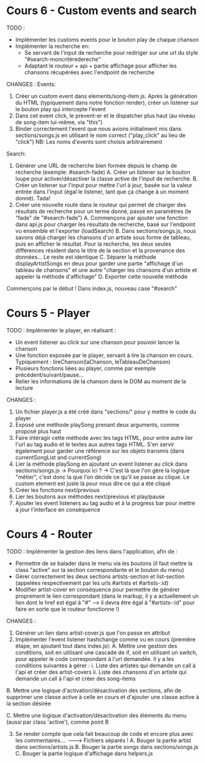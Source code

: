 # Cours 6 - Custom events and search
TODO :
- Implémenter les customs events pour le bouton play de chaque chanson
- Implémenter la recherche en:
   - Se servant de l'input de recherche pour rediriger sur une url du style "#search-moncritèredereche"
   - Adaptant le routeur + api + partie affichage pour afficher les chansons récupérées avec l'endpoint de recherche

CHANGES :
Events:
1. Créer un custom event dans elements/song-item.js. Après la génération du HTML (typiquement dans notre fonction render), créer un listener sur le bouton play qui intercepte l'event
2. Dans cet event click, le prevent-er et le dispatcher plus haut (au niveau de song-item lui-même, via "this")
3. Binder correctement l'event que nous avions initialiment mis dans sections/songs.js en utilisant le nom correct ("play_click" au lieu de "click")
NB: Les noms d'events sont choisis arbitrairement

Search:
1. Générer une URL de recherche bien formée depuis le champ de recherche (exemple: #search-fade)
  A. Créer un listener sur le bouton loupe pour activer/désactiver la classe active de l'input de recherche.
  B. Créer un listener sur l'input pour mettre l'url à jour, basée sur la valeur entrée dans l'input (égal le listener, tant que ça change à un moment donné). Tada!
2. Créer une nouvelle route dans le routeur qui permet de charger des résultats de recherche pour un terme donné, passé en paramètres (le "fade" de "#search-fade")
  A. Commençons par ajouter une fonction dans api.js pour charger les résultats de recherche, basé sur l'endpoint vu ensemble et l'exporter (loadSearch)
  B. Dans sections/songs.js, nous savons déjà charger les chansons d'un artiste sous forme de tableau, puis en afficher le résultat. Pour la recherche, les deux seules différences résident dans le titre de la section et la provenance des données... Le reste est identique
  C. Séparer la méthode displayArtistSongs en deux pour garder une partie "affichage d'un tableau de chansons" et une autre "charger les chansons d'un artiste et appeler la méthode d'affichage"
  D. Exporter cette nouvelle méthode

  Commençons par le début ! Dans index.js, nouveau case "#search"


# Cours 5 - Player
TODO :
Implémenter le player, en réalisant :
- Un event listener au click sur une chanson pour pouvoir lancer la chanson
- Une fonction exposée par le player, servant à lire la chanson en cours. Typiquement : lireChanson(laChanson, leTableauDeChanson)
- Plusieurs fonctions liées au player, comme par exemple précédent/suivant/pause...
- Relier les informations de la chanson dans le DOM au moment de la lecture

CHANGES :
1. Un fichier player.js a été créé dans "sections/" pour y mettre le code du player
2. Exposé une méthode playSong prenant deux arguments, comme proposé plus haut
3. Faire intéragir cette méthode avec les tags HTML, pour entre autre lier l'url au tag audio et le textes aux autres tags HTML. S'en servir également pour garder une référence sur les objets transmis (dans currentSongList and currentSong)
4. Lier la méthode playSong en ajoutant un event listener au click dans sections/songs.js -> Pourquoi ici ? -> C'est là que l'on gère la logique "métier", c'est donc la que l'on décide ce qu'il se passe au clique. Le custom element est juste là pour nous dire ce qui a été cliqué
5. Créer les fonctions next/previous
6. Lier les boutons aux méthodes next/previous et play/pause
7. Ajouter les event listeners au tag audio et à la progress bar pour mettre à jour l'interface en conséquence



# Cours 4 - Router
TODO :
Implémenter la gestion des liens dans l'application, afin de :
- Permettre de se balader dans le menu via les boutons (il faut mettre la class "active" sur la section correspondante et le bouton du menu)
- Gérer correctement les deux sections artists-section et list-section (appelées respectivement par les urls #artists et #artists-:id)
- Modifier artist-cover en conséquence pour permettre de générer proprement le lien correspondant (dans le markup, il y a actuellement un lien dont le href est égal à "#" --> il devra être égal à "#artists-:id" pour faire en sorte que le routeur fonctionne !)


CHANGES :
1. Générer un lien dans artist-cover.js que l'on passe en attribut
2. Implémenter l'event listener hashchange comme vu en cours (première étape, en ajoutant tout dans index.js):
  A. Mettre une gestion des conditions, soit en utilisant une cascade de if, soit en utilisant un switch, pour appeler le code correspondant à l'url demandée. Il y a les conditions suivantes à gérer :
    i.  Liste des artistes qui demande un call à l'api et créer des artist-covers
    ii. Liste des chansons d'un artiste qui demande un call à l'api et créer des song-items

  B. Mettre une logique d'activation/désactivation des sections, afin de supprimer une classe active à celle en cours et d'ajouter une classe active à la section désirée

  C. Mettre une logique d'activation/désactivation des éléments du menu (aussi par class 'active'), comme point B

3. Se render compte que cela fait beaucoup de code et encore plus avec les commentaires.... ---> Fichiers séparés !
  A. Bouger la partie artist dans sections/artists.js
  B. Bouger la partie songs dans sections/songs.js
  C. Bouger la partie logique d'affichage dans helpers.js
